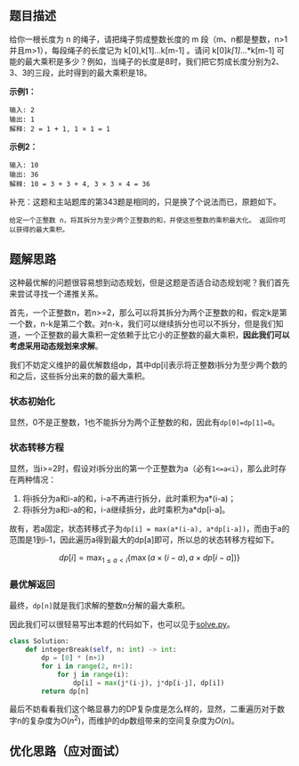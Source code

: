 ## 题目描述

给你一根长度为 n 的绳子，请把绳子剪成整数长度的 m 段（m、n都是整数，n>1并且m>1），每段绳子的长度记为 k[0],k[1]...k[m-1] 。请问 k[0]*k[1]*...*k[m-1] 可能的最大乘积是多少？例如，当绳子的长度是8时，我们把它剪成长度分别为2、3、3的三段，此时得到的最大乘积是18。

**示例1：**
```
输入: 2
输出: 1
解释: 2 = 1 + 1, 1 × 1 = 1
```
**示例2：**
```
输入: 10
输出: 36
解释: 10 = 3 + 3 + 4, 3 × 3 × 4 = 36
```

补充：这题和主站题库的第343题是相同的，只是换了个说法而已，原题如下。
```
给定一个正整数 n，将其拆分为至少两个正整数的和，并使这些整数的乘积最大化。 返回你可以获得的最大乘积。
```

## 题解思路

这种最优解的问题很容易想到动态规划，但是这题是否适合动态规划呢？我们首先来尝试寻找一个递推关系。

首先，一个正整数n，若n>=2，那么可以将其拆分为两个正整数的和，假定k是第一个数，n-k是第二个数。对n-k，我们可以继续拆分也可以不拆分，但是我们知道，一个正整数的最大乘积一定依赖于比它小的正整数的最大乘积，**因此我们可以考虑采用动态规划来求解**。

我们不妨定义维护的最优解数组dp，其中dp\[i\]表示将正整数i拆分为至少两个数的和之后，这些拆分出来的数的最大乘积。

### 状态初始化

显然，0不是正整数，1也不能拆分为两个正整数的和，因此有`dp[0]=dp[1]=0`。

### 状态转移方程

显然，当i>=2时，假设对i拆分出的第一个正整数为a（必有`1<=a<i`），那么此时存在两种情况：

1. 将i拆分为a和i-a的和，i-a不再进行拆分，此时乘积为a*(i-a)；
2. 将i拆分为a和i-a的和，i-a继续拆分，此时乘积为a*dp[i-a]。

故有，若a固定，状态转移式子为`dp[i] = max(a*(i-a), a*dp[i-a])`，而由于a的范围是1到i-1，因此遍历a得到最大的dp[a]即可，所以总的状态转移方程如下。

$$
d p[i]=\max _{1 \leq a<i}\{\max (a \times(i-a), a \times d p[i-a])\}
$$

### 最优解返回

最终，`dp[n]`就是我们求解的整数n分解的最大乘积。

因此我们可以很轻易写出本题的代码如下，也可以见于[solve.py](./solve.py)。

```python
class Solution:
    def integerBreak(self, n: int) -> int:
        dp = [0] * (n+1)
        for i in range(2, n+1):
            for j in range(i):
                dp[i] = max(j*(i-j), j*dp[i-j], dp[i])
        return dp[n]
```

最后不妨看看我们这个略显暴力的DP复杂度是怎么样的，显然，二重遍历对于数字n的复杂度为$O(n^2)$，而维护的dp数组带来的空间复杂度为$O(n)$。

## 优化思路（应对面试）






